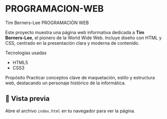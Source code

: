 # PROGRAMACION-WEB
Tim Berners-Lee
PROGRAMACIÓN WEB

Este proyecto muestra una página web informativa dedicada a **Tim Berners-Lee**, el pionero de la World Wide Web. Incluye diseño con
HTML y CSS, centrado en la presentación clara y moderna de contenido.

Tecnologías usadas
- HTML5
- CSS3

Propósito
Practicar conceptos clave de maquetación, estilo y estructura web, destacando un personaje histórico de la informática.

## 👀 Vista previa
Abre el archivo `index.html` en tu navegador para ver la página.
